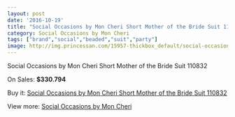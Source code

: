 ```yaml
---
layout: post
date: '2016-10-19'
title: "Social Occasions by Mon Cheri Short Mother of the Bride Suit 110832"
category: Social Occasions by Mon Cheri
tags: ["brand","social","beaded","suit","party"]
image: http://img.princessan.com/15957-thickbox_default/social-occasions-by-mon-cheri-short-mother-of-the-bride-suit-110832.jpg
---
```

Social Occasions by Mon Cheri Short Mother of the Bride Suit 110832

On Sales: **$330.794**
<a href="https://www.princessan.com/en/social-occasions-by-mon-cheri/7487-social-occasions-by-mon-cheri-short-mother-of-the-bride-suit-110832.html"><amp-img layout="responsive" width="600" height="600" src="//img.princessan.com/15957-thickbox_default/social-occasions-by-mon-cheri-short-mother-of-the-bride-suit-110832.jpg" alt="Social Occasions by Mon Cheri Short Mother of the Bride Suit 110832 0" /></a>

Buy it: [Social Occasions by Mon Cheri Short Mother of the Bride Suit 110832](https://www.princessan.com/en/social-occasions-by-mon-cheri/7487-social-occasions-by-mon-cheri-short-mother-of-the-bride-suit-110832.html "Social Occasions by Mon Cheri Short Mother of the Bride Suit 110832")

View more: [Social Occasions by Mon Cheri](https://www.princessan.com/en/60-social-occasions-by-mon-cheri "Social Occasions by Mon Cheri")